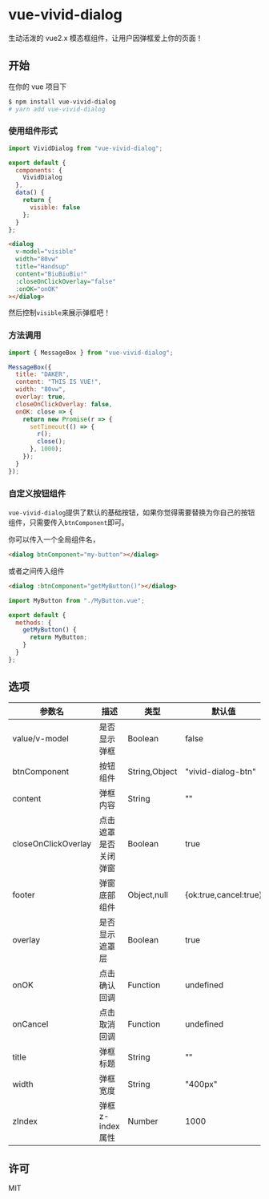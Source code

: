 # vue-vivid-dialog

生动活泼的 vue2.x 模态框组件，让用户因弹框爱上你的页面！

## 开始

在你的 vue 项目下

```sh
$ npm install vue-vivid-dialog
# yarn add vue-vivid-dialog
```

### 使用组件形式

```js
import VividDialog from "vue-vivid-dialog";

export default {
  components: {
    VividDialog
  },
  data() {
    return {
      visible: false
    };
  }
};
```

```html
<dialog
  v-model="visible"
  width="80vw"
  title="Handsup"
  content="BiuBiuBiu!"
  :closeOnClickOverlay="false"
  :onOK="onOK"
></dialog>
```

然后控制`visible`来展示弹框吧！

### 方法调用

```js
import { MessageBox } from "vue-vivid-dialog";

MessageBox({
  title: "DAKER",
  content: "THIS IS VUE!",
  width: "80vw",
  overlay: true,
  closeOnClickOverlay: false,
  onOK: close => {
    return new Promise(r => {
      setTimeout(() => {
        r();
        close();
      }, 1000);
    });
  }
});
```

### 自定义按钮组件

`vue-vivid-dialog`提供了默认的基础按钮，如果你觉得需要替换为你自己的按钮组件，只需要传入`btnComponent`即可。

你可以传入一个全局组件名，

```html
<dialog btnComponent="my-button"></dialog>
```

或者之间传入组件

```html
<dialog :btnComponent="getMyButton()"></dialog>
```

```js
import MyButton from "./MyButton.vue";

export default {
  methods: {
    getMyButton() {
      return MyButton;
    }
  }
};
```

## 选项

| 参数名              | 描述                 | 类型          | 默认值                |
| ------------------- | -------------------- | ------------- | --------------------- |
| value/v-model       | 是否显示弹框         | Boolean       | false                 |
| btnComponent        | 按钮组件             | String,Object | "vivid-dialog-btn"    |
| content             | 弹框内容             | String        | ""                    |
| closeOnClickOverlay | 点击遮罩是否关闭弹窗 | Boolean       | true                  |
| footer              | 弹窗底部组件         | Object,null   | {ok:true,cancel:true} |
| overlay             | 是否显示遮罩层       | Boolean       | true                  |
| onOK                | 点击确认回调         | Function      | undefined             |
| onCancel            | 点击取消回调         | Function      | undefined             |
| title               | 弹框标题             | String        | ""                    |
| width               | 弹框宽度             | String        | "400px"               |
| zIndex              | 弹框 z-index 属性    | Number        | 1000                  |

## 许可

MIT
